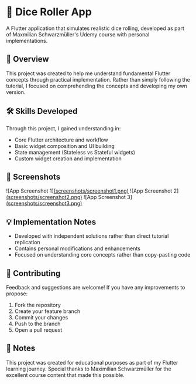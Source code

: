 # 🎲 Dice Roller App

A Flutter application that simulates realistic dice rolling, developed as part of Maxmilian Schwarzmüller's Udemy course with personal implementations.

## 📖 Overview

This project was created to help me understand fundamental Flutter concepts through practical implementation. Rather than simply following the tutorial, I focused on comprehending the concepts and developing my own version.

## 🛠 Skills Developed

Through this project, I gained understanding in:
- Core Flutter architecture and workflow
- Basic widget composition and UI building
- State management (Stateless vs Stateful widgets)
- Custom widget creation and implementation

## 📸 Screenshots

![App Screenshot 1][(screenshots/screenshot1.png)](https://github.com/AmrCloud/flutter_dice_roller/blob/main/dice_roller_screenshots/Screenshots/1.jpg?raw=true) 
![App Screenshot 2][(screenshots/screenshot2.png)](https://github.com/AmrCloud/flutter_dice_roller/blob/main/dice_roller_screenshots/Screenshots/2.jpg?raw=true)
![App Screenshot 3][(screenshots/screenshot3.png)](https://github.com/AmrCloud/flutter_dice_roller/blob/main/dice_roller_screenshots/Screenshots/3.jpg?raw=true)

## 💡 Implementation Notes

- Developed with independent solutions rather than direct tutorial replication
- Contains personal modifications and enhancements
- Focused on understanding core concepts rather than copy-pasting code

## 🤝 Contributing

Feedback and suggestions are welcome! If you have any improvements to propose:
1. Fork the repository
2. Create your feature branch
3. Commit your changes
4. Push to the branch
5. Open a pull request

## 📝 Notes

This project was created for educational purposes as part of my Flutter learning journey. Special thanks to Maximilian Schwarzmüller for the excellent course content that made this possible.
